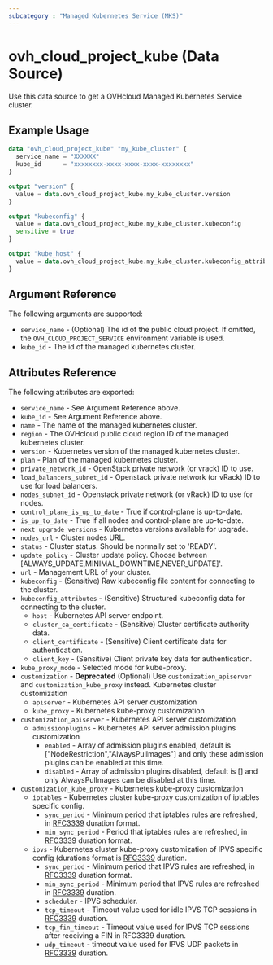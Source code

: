 ```yaml
---
subcategory : "Managed Kubernetes Service (MKS)"
---
```


# ovh_cloud_project_kube (Data Source)

Use this data source to get a OVHcloud Managed Kubernetes Service cluster.

## Example Usage

```terraform
data "ovh_cloud_project_kube" "my_kube_cluster" {
  service_name = "XXXXXX"
  kube_id      = "xxxxxxxx-xxxx-xxxx-xxxx-xxxxxxxx"
}

output "version" {
  value = data.ovh_cloud_project_kube.my_kube_cluster.version
}

output "kubeconfig" {
  value = data.ovh_cloud_project_kube.my_kube_cluster.kubeconfig
  sensitive = true
}

output "kube_host" {
  value = data.ovh_cloud_project_kube.my_kube_cluster.kubeconfig_attributes[0].host
}
```

## Argument Reference

The following arguments are supported:

* `service_name` - (Optional) The id of the public cloud project. If omitted, the `OVH_CLOUD_PROJECT_SERVICE` environment variable is used.
* `kube_id` - The id of the managed kubernetes cluster.

## Attributes Reference

The following attributes are exported:

* `service_name` - See Argument Reference above.
* `kube_id` - See Argument Reference above.
* `name` - The name of the managed kubernetes cluster.
* `region` - The OVHcloud public cloud region ID of the managed kubernetes cluster.
* `version` - Kubernetes version of the managed kubernetes cluster.
* `plan` - Plan of the managed kubernetes cluster.
* `private_network_id` - OpenStack private network (or vrack) ID to use.
* `load_balancers_subnet_id` - Openstack private network (or vRack) ID to use for load balancers.
* `nodes_subnet_id` - Openstack private network (or vRack) ID to use for nodes.
* `control_plane_is_up_to_date` - True if control-plane is up-to-date.
* `is_up_to_date` - True if all nodes and control-plane are up-to-date.
* `next_upgrade_versions` - Kubernetes versions available for upgrade.
* `nodes_url` - Cluster nodes URL.
* `status` - Cluster status. Should be normally set to 'READY'.
* `update_policy` - Cluster update policy. Choose between [ALWAYS_UPDATE,MINIMAL_DOWNTIME,NEVER_UPDATE]'.
* `url` - Management URL of your cluster.
* `kubeconfig` - (Sensitive) Raw kubeconfig file content for connecting to the cluster.
* `kubeconfig_attributes` - (Sensitive) Structured kubeconfig data for connecting to the cluster.
  * `host` - Kubernetes API server endpoint.
  * `cluster_ca_certificate` - (Sensitive) Cluster certificate authority data.
  * `client_certificate` - (Sensitive) Client certificate data for authentication.
  * `client_key` - (Sensitive) Client private key data for authentication.
* `kube_proxy_mode` - Selected mode for kube-proxy.
* `customization` - **Deprecated** (Optional) Use `customization_apiserver` and `customization_kube_proxy` instead. Kubernetes cluster customization
  * `apiserver` - Kubernetes API server customization
  * `kube_proxy` - Kubernetes kube-proxy customization
* `customization_apiserver` - Kubernetes API server customization
  * `admissionplugins` - Kubernetes API server admission plugins customization
    * `enabled` - Array of admission plugins enabled, default is ["NodeRestriction","AlwaysPulImages"] and only these admission plugins can be enabled at this time.
    * `disabled` - Array of admission plugins disabled, default is [] and only AlwaysPulImages can be disabled at this time.
* `customization_kube_proxy` - Kubernetes kube-proxy customization
  * `iptables` - Kubernetes cluster kube-proxy customization of iptables specific config.
    * `sync_period` - Minimum period that iptables rules are refreshed, in [RFC3339](https://www.rfc-editor.org/rfc/rfc3339) duration format.
    * `min_sync_period` - Period that iptables rules are refreshed, in [RFC3339](https://www.rfc-editor.org/rfc/rfc3339) duration format.
  * `ipvs` - Kubernetes cluster kube-proxy customization of IPVS specific config (durations format is [RFC3339](https://www.rfc-editor.org/rfc/rfc3339) duration.
    * `sync_period` - Minimum period that IPVS rules are refreshed, in [RFC3339](https://www.rfc-editor.org/rfc/rfc3339) duration format.
    * `min_sync_period` - Minimum period that IPVS rules are refreshed in [RFC3339](https://www.rfc-editor.org/rfc/rfc3339) duration.
    * `scheduler` - IPVS scheduler.
    * `tcp_timeout` - Timeout value used for idle IPVS TCP sessions in [RFC3339](https://www.rfc-editor.org/rfc/rfc3339) duration.
    * `tcp_fin_timeout` - Timeout value used for IPVS TCP sessions after receiving a FIN in RFC3339 duration.
    * `udp_timeout` - timeout value used for IPVS UDP packets in [RFC3339](https://www.rfc-editor.org/rfc/rfc3339) duration.
